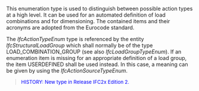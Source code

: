 ﻿This enumeration type is used to distinguish between possible action types at a high level. It can be used for an automated definition of load combinations and for dimensioning. The contained items and their acronyms are adopted from the Eurocode standard.

The _IfcActionTypeEnum_ type is referenced by the entity _IfcStructuralLoadGroup_ which shall normally be of the type LOAD_COMBINATION_GROUP (see also _IfcLoadGroupTypeEnum_). If an enumeration item is missing for an appropriate definition of a load group, the item USERDEFINED shall be used instead. In this case, a meaning can be given by using the _IfcActionSourceTypeEnum_.

> <font color="#0000FF" size="-1">HISTORY: New type in Release IFC2x
		  Edition 2. </font>
>